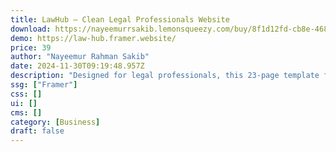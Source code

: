 ```yaml
---
title: LawHub — Clean Legal Professionals Website
download: https://nayeemurrsakib.lemonsqueezy.com/buy/8f1d12fd-cb8e-468f-ba08-e951a1b56418
demo: https://law-hub.framer.website/
price: 39
author: "Nayeemur Rahman Sakib"
date: 2024-11-30T09:19:48.957Z
description: "Designed for legal professionals, this 23-page template features a clean, modern design ensuring a user-friendly, fully responsive experience. It includes a CMS-driven blog for easy content updates and better engagement."
ssg: ["Framer"]
css: []
ui: []
cms: []
category: [Business]
draft: false
---
```

